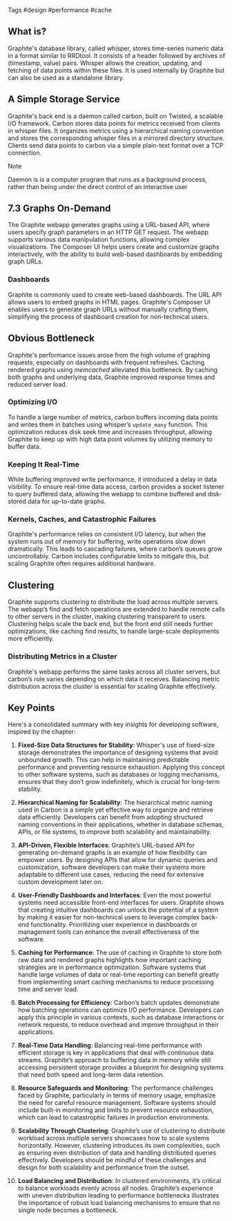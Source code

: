 Tags #design #performance #cache

## What is?

Graphite's database library, called whisper, stores time-series numeric data in a format similar to RRDtool. It consists of a header followed by archives of (timestamp, value) pairs. Whisper allows the creation, updating, and fetching of data points within these files. It is used internally by Graphite but can also be used as a standalone library.
## A Simple Storage Service

Graphite's back end is a daemon called carbon, built on Twisted, a scalable I/O framework. Carbon stores data points for metrics received from clients in whisper files. It organizes metrics using a hierarchical naming convention and stores the corresponding whisper files in a mirrored directory structure. Clients send data points to carbon via a simple plain-text format over a TCP connection.

>[!NOTE]
>Daemon is is a computer program that runs as a background process, rather than being under the direct control of an interactive user

## 7.3 Graphs On-Demand

The Graphite webapp generates graphs using a URL-based API, where users specify graph parameters in an HTTP GET request. The webapp supports various data manipulation functions, allowing complex visualizations. The Composer UI helps users create and customize graphs interactively, with the ability to build web-based dashboards by embedding graph URLs.

### Dashboards

Graphite is commonly used to create web-based dashboards. The URL API allows users to embed graphs in HTML pages. Graphite's Composer UI enables users to generate graph URLs without manually crafting them, simplifying the process of dashboard creation for non-technical users.

## Obvious Bottleneck

Graphite's performance issues arose from the high volume of graphing requests, especially on dashboards with frequent refreshes. Caching rendered graphs using *memcached* alleviated this bottleneck. By caching both graphs and underlying data, Graphite improved response times and reduced server load.
### Optimizing I/O

To handle a large number of metrics, carbon buffers incoming data points and writes them in batches using whisper’s `update_many` function. This optimization reduces disk seek time and increases throughput, allowing Graphite to keep up with high data point volumes by utilizing memory to buffer data.

### Keeping It Real-Time

While buffering improved write performance, it introduced a delay in data visibility. To ensure real-time data access, carbon provides a socket listener to query buffered data, allowing the webapp to combine buffered and disk-stored data for up-to-date graphs.

### Kernels, Caches, and Catastrophic Failures

Graphite's performance relies on consistent I/O latency, but when the system runs out of memory for buffering, write operations slow down dramatically. This leads to cascading failures, where carbon’s queues grow uncontrollably. Carbon includes configurable limits to mitigate this, but scaling Graphite often requires additional hardware.

## Clustering

Graphite supports clustering to distribute the load across multiple servers. The webapp’s find and fetch operations are extended to handle remote calls to other servers in the cluster, making clustering transparent to users. Clustering helps scale the back end, but the front end still needs further optimizations, like caching find results, to handle large-scale deployments more efficiently.

### Distributing Metrics in a Cluster

Graphite's webapp performs the same tasks across all cluster servers, but carbon’s role varies depending on which data it receives. Balancing metric distribution across the cluster is essential for scaling Graphite effectively.

## Key Points

Here's a consolidated summary with key insights for developing software, inspired by the chapter:

1. **Fixed-Size Data Structures for Stability**: Whisper's use of fixed-size storage demonstrates the importance of designing systems that avoid unbounded growth. This can help in maintaining predictable performance and preventing resource exhaustion. Applying this concept to other software systems, such as databases or logging mechanisms, ensures that they don’t grow indefinitely, which is crucial for long-term stability.

2. **Hierarchical Naming for Scalability**: The hierarchical metric naming used in Carbon is a simple yet effective way to organize and retrieve data efficiently. Developers can benefit from adopting structured naming conventions in their applications, whether in database schemas, APIs, or file systems, to improve both scalability and maintainability.

3. **API-Driven, Flexible Interfaces**: Graphite’s URL-based API for generating on-demand graphs is an example of how flexibility can empower users. By designing APIs that allow for dynamic queries and customization, software developers can make their systems more adaptable to different use cases, reducing the need for extensive custom development later on.

4. **User-Friendly Dashboards and Interfaces**: Even the most powerful systems need accessible front-end interfaces for users. Graphite shows that creating intuitive dashboards can unlock the potential of a system by making it easier for non-technical users to leverage complex back-end functionality. Prioritizing user experience in dashboards or management tools can enhance the overall effectiveness of the software.

5. **Caching for Performance**: The use of caching in Graphite to store both raw data and rendered graphs highlights how important caching strategies are in performance optimization. Software systems that handle large volumes of data or real-time reporting can benefit greatly from implementing smart caching mechanisms to reduce processing time and server load.

6. **Batch Processing for Efficiency**: Carbon’s batch updates demonstrate how batching operations can optimize I/O performance. Developers can apply this principle in various contexts, such as database interactions or network requests, to reduce overhead and improve throughput in their applications.

7. **Real-Time Data Handling**: Balancing real-time performance with efficient storage is key in applications that deal with continuous data streams. Graphite’s approach to buffering data in memory while still accessing persistent storage provides a blueprint for designing systems that need both speed and long-term data retention.

8. **Resource Safeguards and Monitoring**: The performance challenges faced by Graphite, particularly in terms of memory usage, emphasize the need for careful resource management. Software systems should include built-in monitoring and limits to prevent resource exhaustion, which can lead to catastrophic failures in production environments.

9. **Scalability Through Clustering**: Graphite’s use of clustering to distribute workload across multiple servers showcases how to scale systems horizontally. However, clustering introduces its own complexities, such as ensuring even distribution of data and handling distributed queries effectively. Developers should be mindful of these challenges and design for both scalability and performance from the outset.

10. **Load Balancing and Distribution**: In clustered environments, it’s critical to balance workloads evenly across all nodes. Graphite’s experience with uneven distribution leading to performance bottlenecks illustrates the importance of robust load balancing mechanisms to ensure that no single node becomes a bottleneck.
